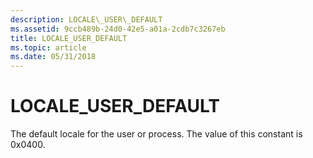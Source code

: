 ```yaml
---
description: LOCALE\_USER\_DEFAULT
ms.assetid: 9ccb489b-24d0-42e5-a01a-2cdb7c3267eb
title: LOCALE_USER_DEFAULT
ms.topic: article
ms.date: 05/31/2018
---
```


# LOCALE\_USER\_DEFAULT

The default locale for the user or process. The value of this constant is 0x0400.

 

 



